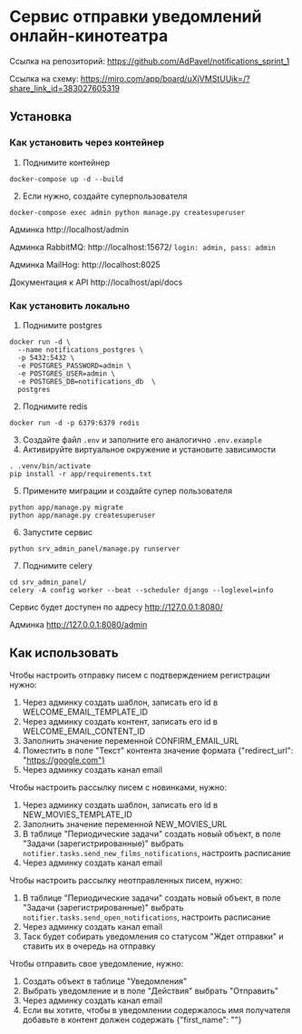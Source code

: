 # Сервис отправки уведомлений онлайн-кинотеатра

Ссылка на репозиторий: https://github.com/AdPavel/notifications_sprint_1

Ссылка на схему: https://miro.com/app/board/uXjVMStUUjk=/?share_link_id=383027605319

## Установка
### Как установить через контейнер
1. Поднимите контейнер
```
docker-compose up -d --build
```
2. Если нужно, создайте суперпользователя
```
docker-compose exec admin python manage.py createsuperuser
```

Админка http://localhost/admin

Админка RabbitMQ: http://localhost:15672/ ``` login: admin, pass: admin ```

Админка MailHog: http://localhost:8025

Документация к API http://localhost/api/docs

### Как установить локально
1. Поднимите postgres
```
docker run -d \
  --name notifications_postgres \
  -p 5432:5432 \
  -e POSTGRES_PASSWORD=admin \
  -e POSTGRES_USER=admin \
  -e POSTGRES_DB=notifications_db  \
  postgres
```
2. Поднимите redis
```
docker run -d -p 6379:6379 redis
```
3. Создайте файл `.env` и заполните его аналогично `.env.example`
4. Активируйте виртуальное окружение и установите зависимости
```
. .venv/bin/activate
pip install -r app/requirements.txt
```
5. Примените миграции и создайте супер пользователя
```
python app/manage.py migrate
python app/manage.py createsuperuser
```
6. Запустите сервис
```
python srv_admin_panel/manage.py runserver
```
7. Поднимите celery
```
cd srv_admin_panel/
celery -A config worker --beat --scheduler django --loglevel=info
```

Сервис будет доступен по адресу http://127.0.0.1:8080/

Админка http://127.0.0.1:8080/admin

## Как использовать

Чтобы настроить отправку писем с подтверждением регистрации нужно:
1. Через админку создать шаблон, записать его id в WELCOME_EMAIL_TEMPLATE_ID
2. Через админку создать контент, записать его id в WELCOME_EMAIL_CONTENT_ID
3. Заполнить значение переменной CONFIRM_EMAIL_URL
4. Поместить в поле "Текст" контента значение формата {"redirect_url": "https://google.com"}
5. Через админку создать канал email

Чтобы настроить рассылку писем с новинками, нужно:
1. Через админку создать шаблон, записать его id в NEW_MOVIES_TEMPLATE_ID
2. Заполнить значение переменной NEW_MOVIES_URL
3. В таблице "Периодические задачи" создать новый объект, в поле "Задачи (зарегистрированные)" выбрать `notifier.tasks.send_new_films_notifications`, настроить расписание
4. Через админку создать канал email

Чтобы настроить рассылку неотправленных писем, нужно:
1. В таблице "Периодические задачи" создать новый объект, в поле "Задачи (зарегистрированные)" выбрать `notifier.tasks.send_open_notifications`, настроить расписание
2. Через админку создать канал email
3. Таск будет собирать уведомления со статусом "Ждет отправки" и ставить их в очередь на отправку

Чтобы отправить свое уведомление, нужно:
1. Создать объект в таблице "Уведомления"
2. Выбрать уведомление и в поле "Действия" выбрать "Отправить"
3. Через админку создать канал email
4. Если вы хотите, чтобы в уведомлении содержалось имя получателя добавьте в контент должен содержать {"first_name": ""}
